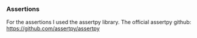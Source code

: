 ### Assertions
For the assertions I used the assertpy library. The official assertpy github: https://github.com/assertpy/assertpy